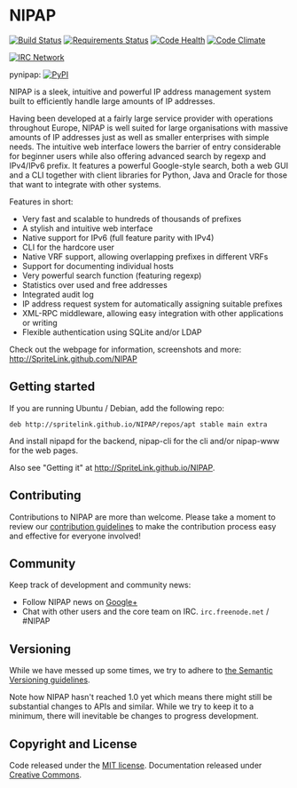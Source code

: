 NIPAP
=====

[![Build Status](https://travis-ci.org/SpriteLink/NIPAP.svg?branch=master)](https://travis-ci.org/SpriteLink/NIPAP)
[![Requirements Status](https://requires.io/github/SpriteLink/NIPAP/requirements.svg?branch=master)](https://requires.io/github/SpriteLink/NIPAP/requirements/?branch=master)
[![Code Health](https://landscape.io/github/SpriteLink/NIPAP/master/landscape.svg?style=flat)](https://landscape.io/github/SpriteLink/NIPAP/master)
[![Code Climate](https://codeclimate.com/github/SpriteLink/NIPAP/badges/gpa.svg)](https://codeclimate.com/github/SpriteLink/NIPAP)

[![IRC Network](https://img.shields.io/badge/irc-%23NIPAP-blue.svg "IRC Freenode")](https://webchat.freenode.net/?channels=nipap)

pynipap: [![PyPI](https://img.shields.io/pypi/v/pynipap.svg)](https://pypi.python.org/pypi/pynipap/)

NIPAP is a sleek, intuitive and powerful IP address management system built to
efficiently handle large amounts of IP addresses.

Having been developed at a fairly large service provider with operations
throughout Europe, NIPAP is well suited for large organisations with massive
amounts of IP addresses just as well as smaller enterprises with simple needs.
The intuitive web interface lowers the barrier of entry considerable for
beginner users while also offering advanced search by regexp and IPv4/IPv6
prefix. It features a powerful Google-style search, both a web GUI and a CLI
together with client libraries for Python, Java and Oracle for those that want
to integrate with other systems.

Features in short:
 * Very fast and scalable to hundreds of thousands of prefixes
 * A stylish and intuitive web interface
 * Native support for IPv6 (full feature parity with IPv4)
 * CLI for the hardcore user
 * Native VRF support, allowing overlapping prefixes in different VRFs
 * Support for documenting individual hosts
 * Very powerful search function (featuring regexp)
 * Statistics over used and free addresses
 * Integrated audit log
 * IP address request system for automatically assigning suitable prefixes
 * XML-RPC middleware, allowing easy integration with other applications or writing
 * Flexible authentication using SQLite and/or LDAP

Check out the webpage for information, screenshots and more:
http://SpriteLink.github.com/NIPAP

Getting started
---------------
If you are running Ubuntu / Debian, add the following repo:

    deb http://spritelink.github.io/NIPAP/repos/apt stable main extra

And install nipapd for the backend, nipap-cli for the cli and/or nipap-www for
the web pages.

Also see "Getting it" at http://SpriteLink.github.io/NIPAP.

Contributing
------------
Contributions to NIPAP are more than welcome. Please take a moment to review
our [contribution guidelines](CONTRIBUTING.md) to make the contribution process
easy and effective for everyone involved!

Community
---------
Keep track of development and community news:
 - Follow NIPAP news on [Google+](https://plus.google.com/100520153767587090955)
 - Chat with other users and the core team on IRC. `irc.freenode.net` / #NIPAP

Versioning
----------
While we have messed up some times, we try to adhere to
[the Semantic Versioning guidelines](http://semver.org/).

Note how NIPAP hasn't reached 1.0 yet which means there might still be
substantial changes to APIs and similar. While we try to keep it to a minimum,
there will inevitable be changes to progress development.


Copyright and License
---------------------
Code released under the [MIT license](LICENSE). Documentation released under
[Creative Commons](docs/LICENSE).
